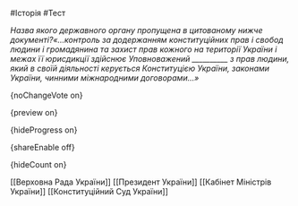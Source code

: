 #Історія #Тест

*Назва якого державного органу пропущена в цитованому нижче документі?«...контроль за додержанням конституційних прав і свобод людини і громадянина та захист прав кожного на території України і межах її юрисдикції здійснює Уповноважений __________ з прав людини, який в своїй діяльності керується Конституцією України, законами України, чинними міжнародними договорами...»*

{noChangeVote on}

{preview on}

{hideProgress on}

{shareEnable off}

{hideCount on}

[[Верховна Рада України]]
[[Президент України]]
[[Кабінет Міністрів України]]
[[Конституційний Суд України]]
